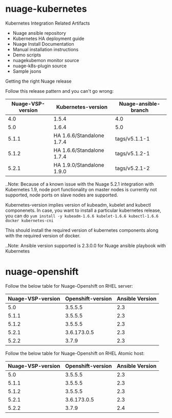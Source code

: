 # nuage-kubernetes

Kubernetes Integration Related Artifacts
 - Nuage ansible repository
 - Kubernetes HA deployment guide
 - Nuage Install Documentation 
 - Manual installation instructions
 - Demo scripts
 - nuagekubemon monitor source
 - nuage-k8s-plugin source
 - Sample jsons


Getting the right Nuage release

Follow this release pattern and you can't go wrong:

 |   Nuage-VSP-version    |    Kubernetes-version	     |    Nuage-ansible-branch    |
 | -----------------------|----------------------------|----------------------------|
 |       4.0	             |         1.5.4	             |         4.0                |
 |       5.0              |         1.6.4              |         5.0                |
 |      5.1.1             |  HA 1.6.6/Standalone 1.7.4 |        tags/v5.1.1-1       |
 |      5.1.2             |  HA 1.6.6/Standalone 1.7.4 |        tags/v5.1.2-1       |
 |      5.2.1             |  HA 1.9.0/Standalone 1.9.0 |        tags/v5.2.1-2       |

 ..Note: Because of a known issue with the Nuage 5.2.1 integration with Kubernetes 1.9, node port functionality on master nodes is currently not supported, node ports on slave nodes are supported.
 
 Kubernetes-version implies version of kubeadm, kubelet and kubectl componenets. In case, you want to install a particular kubernetes release, you can do
 `yum install -y kubeadm-1.6.6 kubelet-1.6.6 kubectl-1.6.6 docker kubernetes-cni`
 
 This should install the required version of kubernetes components along with the required version of docker.
 
 ..Note: Ansible version supported is 2.3.0.0 for Nuage ansible playbook with Kubernetes

# nuage-openshift

Follow the below table for Nuage-Openshift on RHEL server:

 |   Nuage-VSP-version    |    Openshift-version	      |      Ansible Version       |
 | -----------------------|----------------------------|----------------------------|
 |       5.0              |         3.5.5.5            |            2.3             |
 |      5.1.1             |         3.5.5.5            |            2.3             |
 |      5.1.2             |         3.5.5.5            |            2.3             |
 |      5.2.1             |         3.6.173.0.5        |            2.3             |
 |      5.2.2             |         3.7.9              |            2.3             |
 
Follow the below table for Nuage-Openshift on RHEL Atomic host:
 
 |   Nuage-VSP-version    |    Openshift-version	      |      Ansible Version       |
 | -----------------------|----------------------------|----------------------------|
 |       5.0              |         3.5.5.5            |            2.3             |
 |      5.1.1             |         3.5.5.5            |            2.3             |
 |      5.1.2             |         3.5.5.5            |            2.3             |
 |      5.2.1             |         3.6.173.0.5        |            2.3             |
 |      5.2.2             |         3.7.9              |            2.4             |

